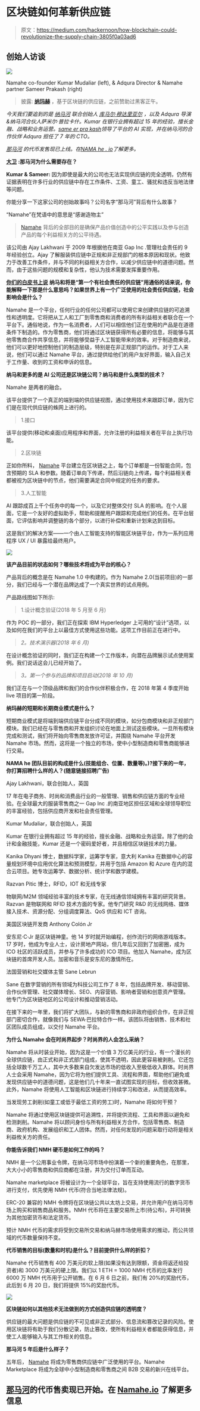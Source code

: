 # 区块链如何革新供应链

> 原文：<https://medium.com/hackernoon/how-blockchain-could-revolutionize-the-supply-chain-3805f0a03ad6>

## 创始人访谈

![](img/305d80a916ab7f6d1cc0036cd7977491.png)

Namahe co-founder Kumar Mudaliar (left), & Adqura Director & Namahe partner Sameer Prakash (right)

> 披露: [**纳玛赫**](http://bit.ly/hackernoonnamaheblogpost) ，基于区块链的供应链，之前赞助过黑客正午。

*今天我们要追到的是* [*纳马河*](http://bit.ly/hackernoonnamaheblogpost) *联合创始人* [*库马尔·穆达里亚尔*](https://www.linkedin.com/in/kmudaliar) *，以及 Adqura 导演&纳马河合伙人萨米尔·普拉卡什。Kumar 在银行业拥有超过 15 年的经验，擅长金融、战略和业务运营。*[*same er pra kash*](https://www.linkedin.com/in/sameerprakash/)*领导了平台的 AI 实现，并在纳马河的合作伙伴 Adqura 担任了 7 年的 CTO。*

[*那马河*](http://bit.ly/hackernoonnamaheblogpost) *的代币发售现已上线。在*[*NAMA he . io*](http://bit.ly/hackernoonnamaheblogpost)*了解更多。*

[**大卫**](https://medium.com/u/7f91547ce9c9?source=post_page-----3805f0a03ad6--------------------------------) **:那马河为什么需要存在？**

**Kumar & Sameer:** 因为即使是最大的公司也无法实现供应链的完全透明，仍然有证据表明在许多行业的供应链中存在工作条件、工资、童工、骚扰和违反当地法律等问题。

你能分享一下这家公司的创始故事吗？公司名字“那马河”背后有什么故事？

“Namahe”在梵语中的意思是“感谢造物主”

> [Namahe](http://bit.ly/hackernoonnamaheblogpost) 背后的全部目的是确保产品价值创造中的公平实践以及参与创造产品的每个利益相关方的公平待遇。

该公司由 Ajay Lakhwani 于 2009 年根据他在南亚 Gap Inc .管理社会责任的 9 年经验创立。Ajay 了解服装供应链中正规和非正规部门的根本原因和现状。他致力于改善工作条件，并与不同的利益相关方合作，以减少供应链中的道德问题。然而，由于这些问题的规模和复杂性，他认为技术需要发挥重要作用。

[**你们的白皮书上说**](http://namahe.io/whitepaper) **纳马和将是“第一个有社会责任的供应链”用通俗的话来说，你能解释一下那是什么意思吗？如果世界上有一个广泛使用的社会责任供应链，社会影响会是什么？**

Namahe 是一个平台，任何行业的任何公司都可以使用它来创建供应链的可追溯性和透明度。它将把从工人和工厂到零售商和消费者的所有利益相关者联合在一个平台下。通俗地说，作为一名消费者，人们可以相信他们正在使用的产品是在道德条件下制造的。作为零售商，他们将通过区块链获得所有必要的信息，将能够与其他零售商合作共享信息，并将能够受益于人工智能带来的效率。对于制造商来说，他们可以更好地控制他们的制造层级，特别是在非正规部门的运作。对于工人来说，他们可以通过 Namahe 平台，通过提供给他们的用户友好界面，输入自己关于工作量、收到的工资和申诉的信息。

**纳马和更多的是 AI 公司还是区块链公司？纳马和是什么类型的技术？**

Namahe 是两者的融合。

该平台提供了一个真正的端到端的供应链视图，通过使用技术来跟踪订单，因为它们是在现代供应链的蛛网上进行的。

> 1.接口

该平台提供(移动和桌面)应用程序和界面，允许注册的利益相关者在平台上执行功能。

> 2.区块链

正如你所料， [Namahe](http://bit.ly/hackernoonnamaheblogpost) 平台建立在区块链之上，每个订单都是一份智能合同，包含预期的 SLA 和参数。随着订单向下传递，然后沿链向上传递，每个利益相关者都被视为区块链中的节点，他们需要满足合同中规定的任务的要求。

> 3.人工智能

AI 跟踪成百上千个任务中的每一个，以及它对整体交付 SLA 的影响。在个人层面，它是一个友好的虚拟助手，帮助和提醒用户跟踪和完成他们的任务。在平台层面，它评估影响并调整链的各个部分，以进行补偿和重新计划来达到目标。

这是我们的解决方案——一个由人工智能支持的智能区块链平台，作为一系列应用程序 UX / UI 暴露给最终用户。

![](img/ec183e361bfa9dfb6c013fe32fd55d64.png)

**该产品目前的状态如何？哪些技术将成为平台的核心？**

产品背后的概念是在 Namahe 1.0 中构建的。作为 Namahe 2.0(当前项目)的一部分，我们已经与一个潜在品牌达成了一个真实世界的试点用例。

产品路线图如下所示:

> 1.设计概念验证(2018 年 5 月至 6 月)

作为 POC 的一部分，我们正在探索 IBM Hyperledger 上可用的“设计”选项，以及如何在我们的平台上以最佳方式使用这些功能。这项工作目前正在进行中。

> *2。技术演示器(2018 年 6 月)*

在设计概念验证的同时，我们正在构建一个工作版本，向潜在品牌展示试点使用案例。我们说话这会儿已经开始了。

> *3。第一个参与的品牌和项目启动(2018 年 10 月)*

我们正在与一个顶级品牌和我们的合作伙伴积极合作，在 2018 年第 4 季度开始 live 项目的第一阶段。

**纳玛赫的短期和长期商业模式是什么？**

短期商业模式是将端到端供应链平台分成不同的模块，如分包商模块和非正规部门模块。我们已经在与零售商和开发组织讨论在地面上测试这些模块。一旦所有模块完成和测试，我们将开始向零售商发放许可证，并围绕 Namahe 平台开发 Namahe 市场。然而，这将是一个独立的市场，使中小型制造商和零售商能够进行交易。

**NAMA he 团队目前的构成是什么(技能组合、位置、数量等)。)?接下来的一年，你打算招聘什么样的人？(随意链接招聘广告)**

Ajay Lakhwani，联合创始人，英国

17 年在电子商务、时尚和消费品行业的一般管理、销售和供应链方面的专业经验。在全球最大的服装零售商之一 Gap Inc .的南亚地区担任区域和全球领导职位的丰富经验，包括供应商开发和社会责任管理。

Kumar Mudaliar，联合创始人，英国

Kumar 在银行业拥有超过 15 年的经验，擅长金融、战略和业务运营。除了他的会计和金融技能，Kumar 还是一个密码爱好者，并且相信区块链技术的力量。

Kanika Dhyani 博士，数据科学家，运筹学专家，意大利
Kanika 在数据中心的容量规划环境中应用优化算法和预测模型，并用于包括 Amazon 和 Azure 在内的混合云项目。她专攻运筹学、数据分析、统计学和数学建模。

Razvan Pitic 博士，RFID，IOT 和无线专家

物联网/M2M 领域经验丰富的技术专家，在无线通信领域拥有丰富的研究背景。Razvan 是物联网和 RFID 技术方面的专家。他专门研究 R&D 的无线网络、媒体接入技术、资源分配、分组调度算法、QoS 供应和 ICT 咨询。

美国区块链开发商 Anthony Colón Jr

安东尼·C·Jr 是区块链神童。他 14 岁时就开始编程，创作流行的网络游戏版本。17 岁时，他成为专业人士，设计房地产网站，但几年后又回到了加密圈，成为 ICO 社区的活跃成员，并参与了许多成功的 ICO 项目。他加入 Namahe，成为区块链的首席开发人员。加密和音乐是安东尼的激情所在。

法国营销和社交媒体主管 Sane Lebrun

Sane 在数字营销的所有领域为科技公司工作了 8 年，包括品牌开发、移动营销、合作伙伴管理、社交媒体增长、SEO、内容营销、影响者营销和创意资产管理。他专门为区块链地区的公司设计和推动营销活动。

在接下来的一年里，我们将扩大团队，与新的零售商和非政府组织合作，在非正规部门密切合作，就像我们与 SEWA·巴拉特合作一样。该团队将由销售、技术和社区团队成员组成，以交付 Namahe 平台。

**为什么 Namahe 会在时尚界起步？时尚界的人会怎么采纳？**

Namahe 将从时装业开始，因为这是一个价值 3 万亿美元的行业，有一个漫长的全球供应链，由正式和非正式部门组成，使其不透明，因此更容易被剥削。它还包括全球数千万工人，其中大多数来自欠发达市场的低收入至极低收入群体。时尚界人士会采用 Namahe，因为它将为他们提供工具、流程和界面，帮助他们避免或发现供应链中的道德问题，这是他们几十年来一直试图实现的目标，但收效甚微。此外，Namahe 将使用人工智能和区块链进行持续学习和改进，从而提高效率。

当发现劳工剥削(如童工或低于最低工资的劳工)时，Namahe 将如何干预？

Namahe 将通过使用区块链提供可追溯性，并将提供流程、工具和界面以避免和检测剥削。Namahe 将以顾问身份与所有利益相关方合作，包括零售商、制造商、政府机构、发展组织和工人团体。然而，对任何发现的问题采取行动将是相关利益攸关方的责任。

**你能告诉我们 NMH 硬币是如何工作的吗？**

NMH 是一个公用事业令牌，在纳马河市场中扮演着一个新的重要角色，在那里，大大小小的零售商和供应商都在注册，并为交付订单而互动。

Namahe marketplace 将被设计为一个全球平台，旨在支持使用流行的数字货币进行支付，优先使用 NMH 代币(符合当地法律法规)。

ERC-20 兼容的 NMH 令牌将在区块链公共以太坊上交易，并允许用户在纳马河市场上购买和销售商品和服务。NMH 代币将在主要交易所上市(待公布)，并可转换为其他加密货币和法定货币。

预计 NMH 代币的需求将受到交易所交易和纳马赫市场使用需求的推动，而公共领域的代币数量保持不变。

**代币销售的目标(数量和时机)是什么？目前提供什么样的折扣？**

Namahe 代币销售有 400 万美元的软上限(如果没有达到限额，资金将返还给投资者)和 3000 万美元的硬上限。我们以 1 ETH = 1000 NMH 代币的比率发行 6000 万 NMH 代币用于公开销售。在 6 月 6 日之前，我们有 20%的奖励代币，此后到 6 月 20 日，我们将提供 15%的奖励代币。

![](img/31632be4458450626df49af9ab17a113.png)

**区块链如何以其他技术无法做到的方式创造供应链的透明度？**

供应链的最大问题是供应链的不可见或非正式部分、信息流和篡改记录的风险。使用区块链将有助于我们分散记录，防止篡改，使所有利益相关者都能获得信息，并使工人能够输入与其工作相关的信息。

**那马河 5 年后是什么样子？**

五年后， [Namahe](http://bit.ly/hackernoonnamaheblogpost) 将成为零售商供应链中广泛使用的平台。Namahe Marketplace 将成为全球中小型制造商和零售商之间 B2B 交易的新兴在线平台。

## [那马河](http://bit.ly/hackernoonnamaheblogpost)的代币售卖现已开始。在 [Namahe.io](http://bit.ly/hackernoonnamaheblogpost) 了解更多信息